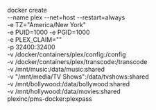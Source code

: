 
docker create \
--name plex --net=host --restart=always \
-e TZ="America/New York" \
-e PUID=1000 -e PGID=1000 \
-e PLEX_CLAIM="<CLAIM>" \
-p 32400:32400 \
-v /docker/containers/plex/config:/config \
-v /docker/containers/plex/transcode:/transcode \
-v /mnt/music:/data/music:shared \
-v "/mnt/media/TV Shows":/data/tvshows:shared \
-v /mnt/bollywood:/data/bollywood:shared \
-v /mnt/hollywood:/data/movies:shared \
 plexinc/pms-docker:plexpass
